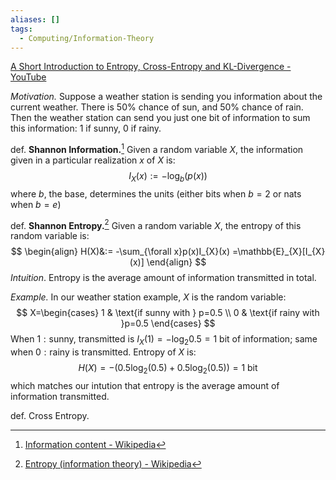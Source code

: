 ```yaml
---
aliases: []
tags:
  - Computing/Information-Theory
---
```

[A Short Introduction to Entropy, Cross-Entropy and KL-Divergence - YouTube](https://www.youtube.com/watch?v=ErfnhcEV1O8)

*Motivation.* Suppose a weather station is sending you information about the current weather. There is 50% chance of sun, and 50% chance of rain. Then the weather station can send you just one bit of information to sum this information: 1 if sunny, 0 if rainy.

def. **Shannon Information.**[^1] Given a random variable $X$, the information given in a particular realization $x$ of $X$ is:
$$
I_{X}(x):= -\log_{b}(p(x))
$$
where $b$, the base, determines the units (either bits when $b=2$ or nats when $b=e$)

def. **Shannon Entropy.**[^2] Given a random variable $X$, the entropy of this random variable is:
$$
\begin{align}
H(X)&:= -\sum_{\forall x}p(x)I_{X}(x) =\mathbb{E}_{X}[I_{X}(x)]
\end{align}
$$
*Intuition*. Entropy is the average amount of information transmitted in total.

_Example._ In our weather station example, $X$ is the random variable:
$$
X=\begin{cases}
1  & \text{if sunny with } p=0.5 \\
0  & \text{if rainy with }p=0.5
\end{cases}
$$
When $1:\text{sunny}$, transmitted is $I_{X}(1)=-\log_{2}0.5=1 \text{ bit}$ of information; same when $0: \text{rainy}$ is transmitted. Entropy of $X$ is:
$$
H(X) = -\left(0.5\log_{2}(0.5) + 0.5\log_{2}(0.5)\right)=1 \text{ bit}
$$
which matches our intution that entropy is the average amount of information transmitted.

def. Cross Entropy. 

[^1]: [Information content - Wikipedia](https://en.wikipedia.org/wiki/Information_content)
[^2]: [Entropy (information theory) - Wikipedia](https://en.wikipedia.org/wiki/Entropy_(information_theory))